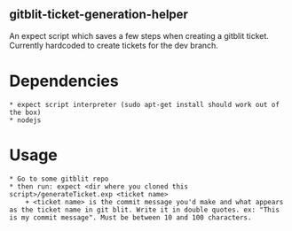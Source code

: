 ## gitblit-ticket-generation-helper

An expect script which saves a few steps when creating a gitblit ticket.
Currently hardcoded to create tickets for the dev branch.


# Dependencies
    * expect script interpreter (sudo apt-get install should work out of the box)
    * nodejs

# Usage
    * Go to some gitblit repo
    * then run: expect <dir where you cloned this script>/generateTicket.exp <ticket name> 
        + <ticket name> is the commit message you'd make and what appears as the ticket name in git blit. Write it in double quotes. ex: "This is my commit message". Must be between 10 and 100 characters.
